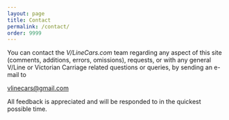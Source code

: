 ```yaml
---
layout: page
title: Contact
permalink: /contact/
order: 9999
---
```


You can contact the *V/LineCars.com* team regarding any aspect of this site (comments, additions, errors, omissions), requests, or with any general V/Line or Victorian Carriage related questions or queries, by sending an e-mail to

[vlinecars@gmail.com](mailto:vlinecars@gmail.com)

All feedback is appreciated and will be responded to in the quickest possible time.